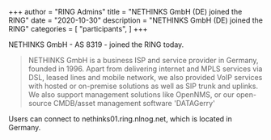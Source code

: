 +++
author = "RING Admins"
title = "NETHINKS GmbH (DE) joined the RING"
date = "2020-10-30"
description = "NETHINKS GmbH (DE) joined the RING"
categories = [
    "participants",
]
+++

NETHINKS GmbH - AS 8319 - joined the RING today.

> NETHINKS GmbH is a business ISP and service provider in Germany, founded in 1996. Apart from delivering internet and MPLS services via DSL, leased lines and mobile network, we also provided VoIP services with hosted or on-premise solutions as well as SIP trunk and uplinks. We also support management solutions like OpenNMS, or our open-source CMDB/asset management software 'DATAGerry'

Users can connect to nethinks01.ring.nlnog.net, which is located in Germany.
